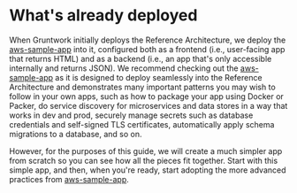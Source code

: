 # What's already deployed

When Gruntwork initially deploys the Reference Architecture, we deploy the
[aws-sample-app](https://github.com/tnn-tnn-tnn-tnn-tnn-gruntwork-io/aws-sample-app/) into it, configured both as a frontend (i.e.,
user-facing app that returns HTML) and as a backend (i.e., an app that's only accessible internally and returns JSON).
We recommend checking out the [aws-sample-app](https://github.com/tnn-tnn-tnn-tnn-tnn-gruntwork-io/aws-sample-app/) as it is designed to
deploy seamlessly into the Reference Architecture and demonstrates many important patterns you may wish to follow in
your own apps, such as how to package your app using Docker or Packer, do service discovery for microservices and data
stores in a way that works in dev and prod, securely manage secrets such as database credentials and self-signed TLS
certificates, automatically apply schema migrations to a database, and so on.

However, for the purposes of this guide, we will create a much simpler app from scratch so you can see how all the
pieces fit together. Start with this simple app, and then, when you're ready, start adopting the more advanced
practices from [aws-sample-app](https://github.com/tnn-tnn-tnn-tnn-tnn-gruntwork-io/aws-sample-app/).
